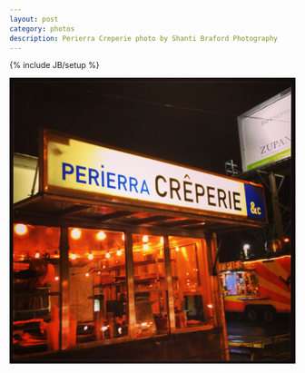 ```yaml
---
layout: post
category: photos
description: Perierra Creperie photo by Shanti Braford Photography
---
```

{% include JB/setup %}

<a href="/photos/around_town_-_portland,_oregon/perierra_creperie.jpg" title="Perierra Creperie"><img src="/photos/around_town_-_portland,_oregon/perierra_creperie.jpg" alt="Perierra Creperie" /></a>

